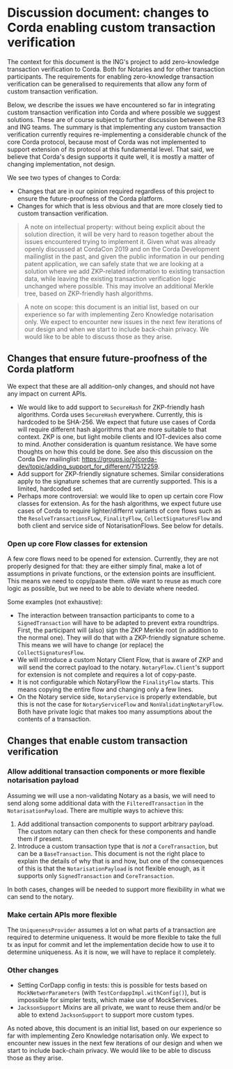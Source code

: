 # Discussion document: changes to Corda enabling custom transaction verification

The context for this document is the ING's project to add zero-knowledge transaction verification to Corda. Both for Notaries and for other transaction participants.
The requirements for enabling zero-knowledge transaction verification can be generalised to requirements that allow any form of custom transaction verification.

Below, we describe the issues we have encountered so far in integrating custom transaction verification into Corda and where possible we suggest solutions. These are of course subject to further discussion between the R3 and ING teams. The summary is that implementing any custom transaction verification currently requires re-implementing a considerable chunck of the core Corda protocol, because most of Corda was not implemented to support extension of its protocol at this fundamental level. That said, we believe that Corda's design supports it quite well, it is mostly a matter of changing implementation, not design.

We see two types of changes to Corda: 

- Changes that are in our opinion required regardless of this project to ensure the future-proofness of the Corda platform.
- Changes for which that is less obvious and that are more closely tied to custom transaction verification.

> A note on intellectual property: without being explicit about the solution direction, it will be very hard to reason together about the issues encountered trying to implement it. Given what was already openly discussed at CordaCon 2019 and on the Corda Development mailinglist in the past, and given the public information in our pending patent application, we can safely state that we are looking at a solution where we add ZKP-related information to existing transaction data, while leaving the existing transaction verification logic unchanged where possible. This may involve an additional Merkle tree, based on ZKP-friendly hash algorithms.  

> A note on scope: this document is an initial list, based on our experience so far with implementing Zero Knowledge notarisation only. We expect to encounter new issues in the next few iterations of our design and when we start to include back-chain privacy. We would like to be able to discuss those as they arise.

## Changes that ensure future-proofness of the Corda platform

We expect that these are all addition-only changes, and should not have any impact on current APIs.

* We would like to add support to `SecureHash` for ZKP-friendly hash algorithms. Corda uses `SecureHash` everywhere. Currently, this is hardcoded to be SHA-256. We expect that future use cases of Corda will require different hash algorithms that are more suitable to that context. ZKP is one, but light mobile clients and IOT-devices also come to mind. Another consideration is quantum resistance.  We have some thoughts on how this could be done. See also this discussion on the Corda Dev mailinglist: https://groups.io/g/corda-dev/topic/adding_support_for_different/71512259.
* Add support for ZKP-friendly signature schemes. Similar considerations apply to the signature schemes that are currently supported. This is a limited, hardcoded set.  
* Perhaps more controversial: we would like to open up certain core Flow classes for extension. As for the hash algorithms, we expect future use cases of Corda to require lighter/differnt variants of core flows such as the `ResolveTransactionsFLow`, `FinalityFlow`, `CollectSignaturesFlow` and both client and service side of NotarisationFlows. See below for details.

### Open up core Flow classes for extension

A few core flows need to be opened for extension. Currently, they are not properly designed for that: they are either simply final, make a lot of assumptions in private functions, or the extension points are insufficient. This means we need to copy/paste them. oWe want to reuse as much core logic as possible, but we need to be able to deviate where needed. 

Some examples  (not exhaustive):

* The interaction between transaction participants to come to a `SignedTransaction` will have to be adapted to prevent extra roundtrips. First, the participant will (also) sign the ZKP Merkle root (in addition to the normal one). They will do that with a ZKP-friendly signature scheme. This means we will have to change (or replace) the `CollectSignaturesFlow`. 
* We will introduce a custom Notary Client Flow, that is aware of ZKP and will send the correct payload to the notary. `NotaryFlow.Client`'s support for extension is not complete and requires a lot of copy-paste.
* It is not configurable which NotaryFlow the `FinalityFlow` starts. This means copying the entire flow and changing only a few lines.
* On the Notary service side, `NotaryService` is properly extendable, but this is not the case for `NotaryServiceFlow` and `NonValidatingNotaryFlow`. Both have private logic that makes too many assumptions about the contents of a transaction.

## Changes that enable custom transaction verification

### Allow additional transaction components or more flexible notarisation payload

Assuming we will use a non-validating Notary as a basis, we will need to send along some additional data with the `FilteredTransaction` in the `NotarisationPayload`. There are multiple ways to achieve this:

1. Add additional transaction components to support arbitrary payload. The custom notary can then check for these components and handle them if present.
2. Introduce a custom transaction type that is *not* a `CoreTransaction`, but can be a `BaseTransaction`. This document is not the right place to explain the details of why that is and how, but one of the consequences of this is that the `NotarisationPayload` is not flexible enough, as it supports only `SignedTransaction` and `CoreTransaction`.

In both cases, changes will be needed to support more flexibility in what we can send to the notary.

### Make certain APIs more flexible 

The `UniquenessProvider` assumes a lot on what parts of a transaction are required to determine uniqueness. It would be more flexible to take the full tx as input for commit and let the implementation decide how to use it to determine uniqueness. As it is now, we will have to replace it completely.

### Other changes

* Setting CorDapp config in tests: this is possible for tests based on `MockNetworParameters` (with `TestCordappImpl.withConfig()`), but is impossible for simpler tests, which make use of MockServices.
* `JacksonSupport` Mixins are all private, we want to reuse them and/or be able to extend `JacksonSupport` to support more custom types.

As noted above, this document is an initial list, based on our experience so far with implementing Zero Knowledge notarisation only. We expect to encounter new issues in the next few iterations of our design and when we start to include back-chain privacy. We would like to be able to discuss those as they arise. 







